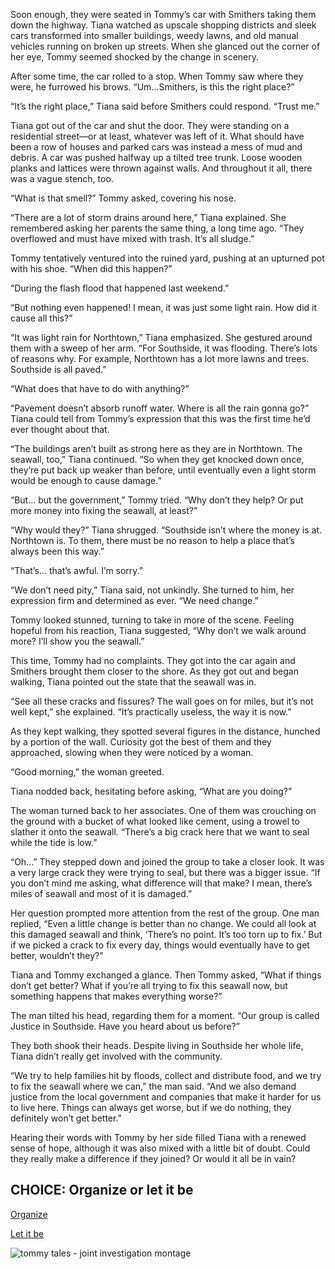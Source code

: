 Soon enough, they were seated in Tommy’s car with Smithers taking them down the highway. Tiana watched as upscale shopping districts and sleek cars transformed into smaller buildings, weedy lawns, and old manual vehicles running on broken up streets. When she glanced out the corner of her eye, Tommy seemed shocked by the change in scenery. 

After some time, the car rolled to a stop. When Tommy saw where they were, he furrowed his brows. “Um…Smithers, is this the right place?”

“It’s the right place,” Tiana said before Smithers could respond. “Trust me.”

Tiana got out of the car and shut the door. They were standing on a residential street—or at least, whatever was left of it. What should have been a row of houses and parked cars was instead a mess of mud and debris. A car was pushed halfway up a tilted tree trunk. Loose wooden planks and lattices were thrown against walls. And throughout it all, there was a vague stench, too. 

“What is that smell?” Tommy asked, covering his nose. 

“There are a lot of storm drains around here,” Tiana explained. She remembered asking her parents the same thing, a long time ago. “They overflowed and must have mixed with trash. It’s all sludge.”

Tommy tentatively ventured into the ruined yard, pushing at an upturned pot with his shoe. “When did this happen?”

“During the flash flood that happened last weekend.”

“But nothing even happened! I mean, it was just some light rain. How did it cause all this?”

“It was light rain for Northtown,” Tiana emphasized. She gestured around them with a sweep of her arm. “For Southside, it was flooding. There’s lots of reasons why. For example, Northtown has a lot more lawns and trees. Southside is all paved.”

“What does that have to do with anything?”

“Pavement doesn’t absorb runoff water. Where is all the rain gonna go?” Tiana could tell from Tommy’s expression that this was the first time he’d ever thought about that. 

“The buildings aren’t built as strong here as they are in Northtown. The seawall, too,” Tiana continued. “So when they get knocked down once, they’re put back up weaker than before, until eventually even a light storm would be enough to cause damage.” 

“But… but the government,” Tommy tried. “Why don’t they help? Or put more money into fixing the seawall, at least?”

“Why would they?” Tiana shrugged. “Southside isn’t where the money is at. Northtown is. To them, there must be no reason to help a place that’s always been this way.”

“That’s… that’s awful. I’m sorry.”

“We don’t need pity,” Tiana said, not unkindly. She turned to him, her expression firm and determined as ever. “We need change.” 

Tommy looked stunned, turning to take in more of the scene. Feeling hopeful from his reaction, Tiana suggested, “Why don’t we walk around more? I’ll show you the seawall.”

This time, Tommy had no complaints. They got into the car again and Smithers brought them closer to the shore. As they got out and began walking, Tiana pointed out the state that the seawall was in. 

“See all these cracks and fissures? The wall goes on for miles, but it’s not well kept,” she explained. “It’s practically useless, the way it is now.”

As they kept walking, they spotted several figures in the distance, hunched by a portion of the wall. Curiosity got the best of them and they approached, slowing when they were noticed by a woman. 

“Good morning,” the woman greeted.

Tiana nodded back, hesitating before asking, “What are you doing?”

The woman turned back to her associates. One of them was crouching on the ground with a bucket of what looked like cement, using a trowel to slather it onto the seawall. “There’s a big crack here that we want to seal while the tide is low.” 

“Oh…” They stepped down and joined the group to take a closer look. It was a very large crack they were trying to seal, but there was a bigger issue. “If you don’t mind me asking, what difference will that make? I mean, there’s miles of seawall and most of it is damaged.”

Her question prompted more attention from the rest of the group. One man replied,  “Even a little change is better than no change. We could all look at this damaged seawall and think, ‘There’s no point. It’s too torn up to fix.’ But if we picked a crack to fix every day, things would eventually have to get better, wouldn’t they?” 

Tiana and Tommy exchanged a glance. Then Tommy asked, “What if things don’t get better? What if you’re all trying to fix this seawall now, but something happens that makes everything worse?”

The man tilted his head, regarding them for a moment. “Our group is called Justice in Southside. Have you heard about us before?”

They both shook their heads. Despite living in Southside her whole life, Tiana didn’t really get involved with the community. 

“We try to help families hit by floods, collect and distribute food, and we try to fix the seawall where we can,” the man said. “And we also demand justice from the local government and companies that make it harder for us to live here. Things can always get worse, but if we do nothing, they definitely won’t get better.” 

Hearing their words with Tommy by her side filled Tiana with a renewed sense of hope, although it was also mixed with a little bit of doubt. Could they really make a difference if they joined? Or would it all be in vain?

## CHOICE: Organize or let it be

[Organize](https://dorsadanesh.github.io/RisingTides-Sink-or-Swim/tiana-good.html) 

[Let it be](https://dorsadanesh.github.io/RisingTides-Sink-or-Swim/tiana-bad.html)

![tommy tales - joint investigation montage](https://github.com/dorsadanesh/RisingTides-Sink-or-Swim/assets/114564837/80c54406-6966-4ba3-8286-8805b4f14d6e)
